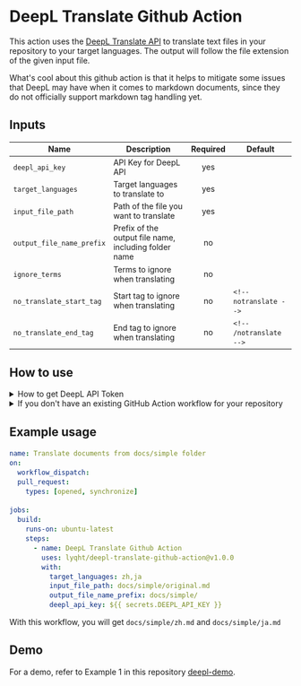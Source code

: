 # DeepL Translate Github Action 

This action uses the [DeepL Translate API](https://github.com/DeepLcom/deepl-node) to translate text files in your repository to your target languages. The output will follow the file extension of the given input file.

What's cool about this github action is that it helps to mitigate some issues that DeepL may have when it comes to markdown documents, since they do not officially support markdown tag handling yet.

## Inputs

| Name                  | Description                                      | Required | Default | 
| --------------------- | ------------------------------------------------ |:--------:| ------- |
| `deepl_api_key`       | API Key for DeepL API                            |   yes     |  |
| `target_languages`    | Target languages to translate to                 |   yes    |         |
| `input_file_path`     | Path of the file you want to translate           |   yes    |         |  
| `output_file_name_prefix` | Prefix of the output file name, including folder name |   no     |         |
| `ignore_terms`        | Terms to ignore when translating                 |   no     |         |  
| `no_translate_start_tag` | Start tag to ignore when translating           |   no     |  `<!-- notranslate -->`  |
| `no_translate_end_tag`   | End tag to ignore when translating                |   no     | `<!-- /notranslate -->` |


## How to use

<details><summary>How to get DeepL API Token</summary>

First, you need to [sign up for a DeepL account](https://www.deepl.com/). Then you can go to https://www.deepl.com/account/summary and retrieve your token there.

![Screenshot of where the auth key is located on the website](DeepL_API_Auth_Key_Example.png)

</details>

<details><summary>If you don't have an existing GitHub Action workflow for your repository</summary>

1. Create a folder `.github/workflows` if you don't have it already 
2. Inside that folder, create a YAML file say `translate.yml`
3. In the `translate.yml` file, you can copy the example below and modify it to your usage.
</details>

## Example usage

```yaml
name: Translate documents from docs/simple folder 
on: 
  workflow_dispatch: 
  pull_request: 
    types: [opened, synchronize] 

jobs:
  build: 
    runs-on: ubuntu-latest
    steps: 
      - name: DeepL Translate Github Action 
        uses: lyqht/deepl-translate-github-action@v1.0.0
        with: 
          target_languages: zh,ja 
          input_file_path: docs/simple/original.md 
          output_file_name_prefix: docs/simple/
          deepl_api_key: ${{ secrets.DEEPL_API_KEY }} 
```

With this workflow, you will get `docs/simple/zh.md` and `docs/simple/ja.md`

## Demo

For a demo, refer to Example 1 in this repository [deepl-demo](https://github.com/lyqht/deepl-demo).

